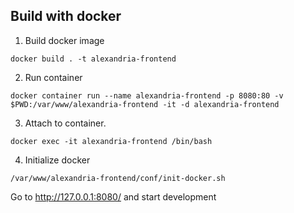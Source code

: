 ## Build with docker
1. Build docker image
```
docker build . -t alexandria-frontend
```

2. Run container
```
docker container run --name alexandria-frontend -p 8080:80 -v $PWD:/var/www/alexandria-frontend -it -d alexandria-frontend
```

3. Attach to container.
```
docker exec -it alexandria-frontend /bin/bash
```

4. Initialize docker
```
/var/www/alexandria-frontend/conf/init-docker.sh
```

Go to http://127.0.0.1:8080/ and start development
